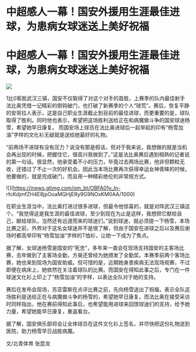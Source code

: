 # 中超感人一幕！国安外援用生涯最佳进球，为患病女球迷送上美好祝福

# 中超感人一幕！国安外援用生涯最佳进球，为患病女球迷送上美好祝福

![](https://inews.gtimg.com/om_bt/OPetiLHm2KQ0E0zBnxNoVHiwPxJPLhg6odLUrZOwCsG38AA/1000)

1比0客胜武汉三镇，国安不仅取得了对这个对手的首胜，上赛季的队内最佳射手法比奥凭借一记精彩的倒钩破门，也打破了新赛季的个人“球荒”。赛后，恢复平静的安哥拉人表示，这是自己职业生涯截止到目前的最佳进球，而更重要的是，球队取得了胜利。同时他也表示，希望把这场胜利送给正在和病魔做斗争的国安球迷杨雪，希望她早日康复。
而国安场上球员在法比奥进球后一起举起的印有“杨雪加油”字样的文化衫无疑就是送给她最好的礼物。

“前两场不进球有没有压力？说没有那是假话，但对于我来说，我想做的就是当机会再出现的时候，把握住它，很高兴我做到了。”这是法比奥赛后遇到相熟的记者说的第一句话。很显然，他承受着不小的压力，毕竟过去两场比赛，他非但颗粒无收，还错过了不止一次的好机会。因此当本场比赛再次获得幸运女神青睐的时候，他要做的，就是完成破门，而且用一种精彩绝伦的非常规方式。

![](https://inews.gtimg.com/om_bt/OBFA01y_In-
rfcKdjmfZH4E8jpOoaMQHjERy9G9NOxKM0AA/1000)

在职业生涯当中，法比奥打进过很多进球，但最令他惊喜的，就是对阵武汉三镇这个。“我觉得这是我生涯的最佳进球，至少到现在为止是这样，我想把它献给自己，献给球队，当然还有远道而来的球迷们。”说到球迷，就必须提一下杨雪，本场比赛之前，外界对于这名女球迷并不是很了解，但由于国安在进球之后以及赛后谢场时都高举印有“杨雪加油”字样的T恤衫，让她一下成为了焦点。

据了解，女球迷杨雪是国安的“死忠”，多年来一直会在现场支持国安的主客场比赛，去年做到了主客场全勤，方昊还曾经为她颁发了全勤奖。本赛季前两个客场比赛，她也来到现场为国安助威。但可惜的是，近期她身患疾病无法现场观赛，不过即便在病床上，她依然在关注着球队的比赛。而国安在得知此事之后，专门在一件球迷文化衫上印上了“杨雪加油”的字样，以表达全队对于她的支持。

赛后在发布会现场，苏亚雷斯在点评比赛之前，先向杨雪送出了祝福，表示全队这场胜利是送给正在与病魔做斗争的杨雪的，希望她早日康复。而法比奥在接受采访时同样指出，他在赛前得知此事后，也希望能用进球来回馈球迷们的支持，给予她力量，希望她能早日康复，重返看台。

据了解，国安俱乐部将会让全体球员在这件文化衫上签名，并尽快把这份礼物送到医院，助力杨雪早日战胜病魔。

文/北青体育 张昆龙

